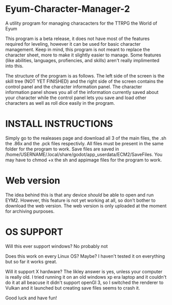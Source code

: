 # Eyum-Character-Manager-2
A utility program for managing characacters for the TTRPG the World of Eyum


This program is a beta release, it does not have most of the features required for leveling, however it can be used for basic character management. Keep in mind, this program is not meant to replace the character sheet, more to make it slightly easier to manage. Some features (like abilities, languages, profiencies, and skills) aren't really implimented into this.

The structure of the program is as follows. The left side of the screen is the skill tree (NOT YET FINISHED) and the right side of the screen contains the control panel and the character information panel. The character information panel shows you all of the information currently saved about your character while the control panel lets you save and load other characters as well as roll dice easily in the program. 

# INSTALL INSTRUCTIONS
Simply go to the realeases page and download all 3 of the main files, the .sh the .86x and the .pck files respectivly. All files must be present in the same folder for the program to work. 
Save files are saved in /home/USERNAME/.local/share/godot/app_userdata/ECM2/SaveFiles. 
You may have to chmod +x the sh and appimage files for the program to work.

# Web version
The idea behind this is that any device *should* be able to open and run EYM2. However, this feature is not yet working at all, so don't bother to download the web version. The web version is only uploaded at the moment for archiving purposes. 

# OS SUPPORT
Will this ever support windows?
  No probably not

Does this work on every Linux OS?
  Maybe? I haven't tested it on everything but so far it works great.

Will it support X hardware?
  The likley answer is yes, unless your computer is really old. I tried running it on an old windows xp era laptop and it couldn't do it at all beacuse it didn't support openGl 3, so I switched the renderer to Vulkan and it launched but creating save files seems to crash it. 

Good luck and have fun!
